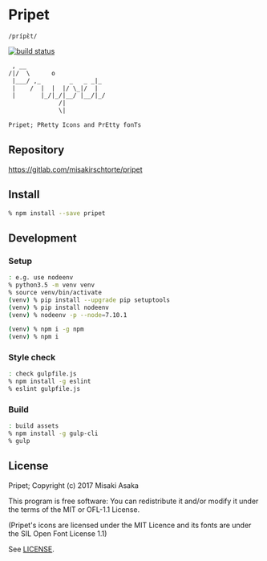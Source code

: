 # Pripet

`/prípɛ̀t/`

[![build status](
https://gitlab.com/misakirschtorte/pripet/badges/master/build.svg)](
https://gitlab.com/misakirschtorte/pripet/commits/master)

```txt
 , __
/|/  \      o
 |___/ ,_        _   _ _|_
 |    /  |  |  |/ \_|/  |
 |       |_/|_/|__/ |__/|_/
              /|
              \|

Pripet; PRetty Icons and PrEtty fonTs
```

## Repository

https://gitlab.com/misakirschtorte/pripet


## Install

```zsh
% npm install --save pripet
```


## Development

### Setup

```zsh
: e.g. use nodeenv
% python3.5 -m venv venv
% source venv/bin/activate
(venv) % pip install --upgrade pip setuptools
(venv) % pip install nodeenv
(venv) % nodeenv -p --node=7.10.1

(venv) % npm i -g npm
(venv) % npm i
```

### Style check

```zsh
: check gulpfile.js
% npm install -g eslint
% eslint gulpfile.js
```

### Build

```zsh
: build assets
% npm install -g gulp-cli
% gulp
```


## License

Pripet; Copyright (c) 2017 Misaki Asaka

This program is free software: You can redistribute it and/or modify it
under the terms of the MIT or OFL-1.1 License.

(Pripet's icons are licensed under the MIT Licence and its fonts are under
the SIL Open Font License 1.1)

See [LICENSE](LICENSE).
